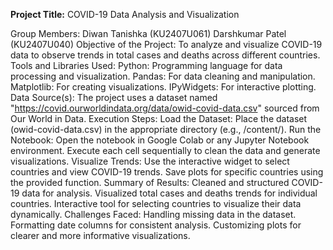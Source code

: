 **Project Title:**
COVID-19 Data Analysis and Visualization

Group Members:
Diwan Tanishka (KU2407U061)
Darshkumar Patel (KU2407U040)
Objective of the Project:
To analyze and visualize COVID-19 data to observe trends in total cases and deaths across different countries.
Tools and Libraries Used:
Python: Programming language for data processing and visualization.
Pandas: For data cleaning and manipulation.
Matplotlib: For creating visualizations.
IPyWidgets: For interactive plotting.
Data Source(s):
The project uses a dataset named "https://covid.ourworldindata.org/data/owid-covid-data.csv" sourced from Our World in Data.
Execution Steps:
Load the Dataset:
Place the dataset (owid-covid-data.csv) in the appropriate directory (e.g., /content/).
Run the Notebook:
Open the notebook in Google Colab or any Jupyter Notebook environment.
Execute each cell sequentially to clean the data and generate visualizations.
Visualize Trends:
Use the interactive widget to select countries and view COVID-19 trends.
Save plots for specific countries using the provided function.
Summary of Results:
Cleaned and structured COVID-19 data for analysis.
Visualized total cases and deaths trends for individual countries.
Interactive tool for selecting countries to visualize their data dynamically.
Challenges Faced:
Handling missing data in the dataset.
Formatting date columns for consistent analysis.
Customizing plots for clearer and more informative visualizations.
